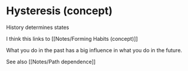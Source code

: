 # Hysteresis (concept)
History determines states

I think this links to 
[[Notes/Forming Habits (concept)]]

What you do in the past has a big influence in what you do in the future.

See also
[[Notes/Path dependence]]


